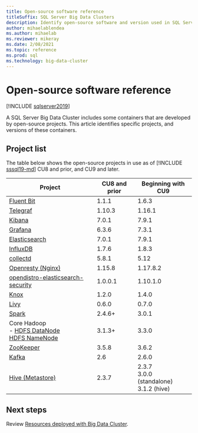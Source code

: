 ```yaml
---
title: Open-source software reference
titleSuffix: SQL Server Big Data Clusters
description: Identify open-source software and version used in SQL Server Big Data Clusters.
author: mihaelablendea 
ms.author: mihaelab
ms.reviewer: mikeray
ms.date: 2/08/2021
ms.topic: reference
ms.prod: sql
ms.technology: big-data-cluster
---
```


# Open-source software reference

[!INCLUDE [sqlserver2019](../includes/applies-to-version/sqlserver2019.md)]

A SQL Server Big Data Cluster includes some containers that are developed by open-source projects. This article identifies specific projects, and versions of these containers.

## Project list

The table below shows the open-source projects in use as of [!INCLUDE [sssql19-md](../includes/sssql19-md.md)] CU8 and prior, and CU9 and later. 

| Project | CU8 and prior | Beginning with CU9 |
|--|--|--|
| [Fluent Bit](https://docs.fluentbit.io/manual/about/what-is-fluent-bit) | 1.1.1 | 1.6.3 |
| [Telegraf](https://docs.influxdata.com/telegraf/) | 1.10.3 | 1.16.1 |
| [Kibana](https://www.elastic.co/kibana) | 7.0.1 | 7.9.1 |
| [Grafana](https://grafana.com/) | 6.3.6 | 7.3.1 |
| [Elasticsearch](https://www.elastic.co/) | 7.0.1 | 7.9.1 |
| [InfluxDB](https://www.influxdata.com) | 1.7.6 | 1.8.3 |
| [collectd](https://collectd.org/) | 5.8.1 | 5.12 |
| [Openresty (Nginx)](https://openresty.org/) | 1.15.8 | 1.17.8.2 |
| [opendistro-elasticsearch-security](https://www.elastic.co/what-is/elastic-stack-security) | 1.0.0.1 | 1.10.1.0 |
| [Knox](https://knox.apache.org/) |1.2.0|1.4.0|
| [Livy](https://livy.apache.org/) |0.6.0|0.7.0|
| [Spark](configure-spark-hdfs.md) |2.4.6+|3.0.1|
| Core Hadoop <br/>- [HDFS DataNode](concept-storage-pool.md)<br/>[HDFS NameNode](https://cwiki.apache.org/confluence/display/HADOOP2/NameNode) |3.1.3+|3.3.0|
| [ZooKeeper](https://kubernetes.io/docs/tutorials/stateful-application/zookeeper/) |3.5.8|3.6.2
| [Kafka](https://kafka.apache.org/) |2.6|2.6.0|
| [Hive (Metastore)](https://hive.apache.org/) |2.3.7|2.3.7<br/>3.0.0 (standalone)<br/>3.1.2 (hive)|

## Next steps

Review [Resources deployed with Big Data Cluster](concept-architecture-pods.md).